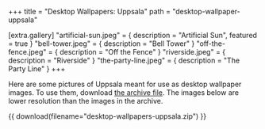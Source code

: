 +++
title = "Desktop Wallpapers: Uppsala"
path = "desktop-wallpaper-uppsala"

[extra.gallery]
"artificial-sun.jpeg" = { description = "Artificial Sun", featured = true }
"bell-tower.jpeg" = { description = "Bell Tower" }
"off-the-fence.jpeg" = { description = "Off the Fence" }
"riverside.jpeg" = { description = "Riverside" }
"the-party-line.jpeg" = { description = "The Party Line" }
+++

Here are some pictures of Uppsala meant for use as desktop wallpaper images. To use them, download [the archive file](desktop-wallpapers-uppsala.zip). The images below are lower resolution than the images in the archive.

<!-- more -->

{{ download(filename="desktop-wallpapers-uppsala.zip") }}
